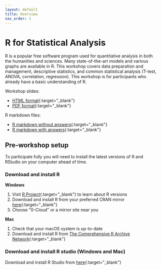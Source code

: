```yaml
---
layout: default
title: Overview
nav_order: 1
---
```

# R for Statistical Analysis

R is a popular free software program used for quantitative analysis in both the humanities and sciences. Many state-of-the-art models and various graphs are available in R. This workshop covers data preparation and management, descriptive statistics, and common statistical analysis (T-test, ANOVA, correlation, regression). This workshop is for participants who already have a basic understanding of R. 

Workshop slides:
- [HTML format](slides/r-for-statistical-analysis.html){:target="_blank"}
- [PDF format](slides/r-for-statistical-analysis.pdf){:target="_blank"}

R markdown files:
- [R markdown without answers](slides/RMarkdown_wo_answers.Rmd){:target="_blank"}
- [R markdown with answers](https://github.com/ubc-library-rc/r-stats/blob/master/slides/RMarkdown_answers.Rmd){:target="_blank"}

## Pre-workshop setup
To participate fully you will need to install the latest versions of R and RStudio on your computer ahead of time.

### Download and install R

**Windows**
1. Visit [R Project](https://www.r-project.org/){:target="_blank"} to learn about R versions
2. Download and install R from your preferred CRAN mirror [here](https://cran.r-project.org/mirrors.html){:target="_blank"}
3. Choose "0-Cloud" or a mirror site near you

**Mac**
1. Check that your macOS system is up-to-date
2. Download and install R from [The Comprehensive R Archive Network](https://cran.r-project.org){:target="_blank"}


### Download and install R studio (Windows and Mac)
Download and install R Studio from [here](https://rstudio.com/products/rstudio/download/#download){:target="_blank"}
